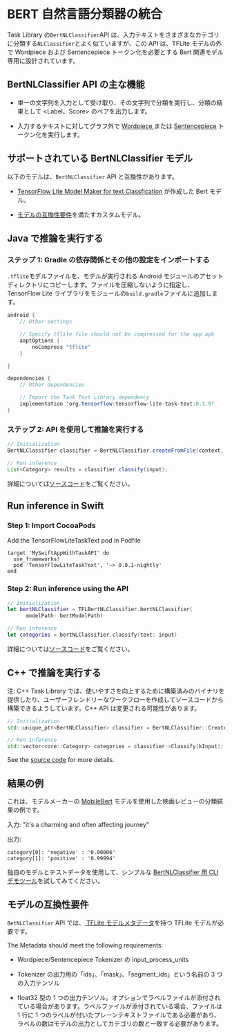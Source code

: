 # BERT 自然言語分類器の統合

Task Library の`BertNLClassifier`API は、入力テキストをさまざまなカテゴリに分類する`NLClassifier`とよく似ていますが、この API は、TFLite モデルの外で Wordpiece および Sentencepiece トークン化を必要とする Bert 関連モデル専用に設計されています。

## BertNLClassifier API の主な機能

- 単一の文字列を入力として受け取り、その文字列で分類を実行し、分類の結果として &lt;Label、Score&gt; のペアを出力します。

- 入力するテキストに対してグラフ外で [Wordpiece ](https://github.com/tensorflow/tflite-support/blob/master/tensorflow_lite_support/cc/text/tokenizers/bert_tokenizer.h) または [Sentencepiece](https://github.com/tensorflow/tflite-support/blob/master/tensorflow_lite_support/cc/text/tokenizers/sentencepiece_tokenizer.h) トークン化を実行します。

## サポートされている BertNLClassifier モデル

以下のモデルは、`BertNLClassifier` API と互換性があります。

- [TensorFlow Lite Model Maker for text Classfication](https://www.tensorflow.org/lite/tutorials/model_maker_text_classification) が作成した Bert モデル。

- [モデルの互換性要件](#model-compatibility-requirements)を満たすカスタムモデル。

## Java で推論を実行する

### ステップ 1: Gradle の依存関係とその他の設定をインポートする

`.tflite`モデルファイルを、モデルが実行される Android モジュールのアセットディレクトリにコピーします。ファイルを圧縮しないように指定し、TensorFlow Lite ライブラリをモジュールの`build.gradle`ファイルに追加します。

```java
android {
    // Other settings

    // Specify tflite file should not be compressed for the app apk
    aaptOptions {
        noCompress "tflite"
    }

}

dependencies {
    // Other dependencies

    // Import the Task Text Library dependency
    implementation 'org.tensorflow:tensorflow-lite-task-text:0.1.0'
}
```

### ステップ 2: API を使用して推論を実行する

```java
// Initialization
BertNLClassifier classifier = BertNLClassifier.createFromFile(context, modelFile);

// Run inference
List<Category> results = classifier.classify(input);
```

詳細については[ソースコード](https://github.com/tensorflow/tflite-support/blob/master/tensorflow_lite_support/java/src/java/org/tensorflow/lite/task/text/nlclassifier/BertNLClassifier.java)をご覧ください。

## Run inference in Swift

### Step 1: Import CocoaPods

Add the TensorFlowLiteTaskText pod in Podfile

```
target 'MySwiftAppWithTaskAPI' do
  use_frameworks!
  pod 'TensorFlowLiteTaskText', '~> 0.0.1-nightly'
end
```

### Step 2: Run inference using the API

```swift
// Initialization
let bertNLClassifier = TFLBertNLClassifier.bertNLClassifier(
      modelPath: bertModelPath)

// Run inference
let categories = bertNLClassifier.classify(text: input)
```

詳細については[ソースコード](https://github.com/tensorflow/tflite-support/blob/master/tensorflow_lite_support/cc/task/text/nlclassifier/bert_nl_classifier.h)をご覧ください。

## C++ で推論を実行する

注: C++ Task Library では、使いやすさを向上するために構築済みのバイナリを提供したり、ユーザーフレンドリーなワークフローを作成してソースコードから構築できるようしています。C++ API は変更される可能性があります。

```c++
// Initialization
std::unique_ptr<BertNLClassifier> classifier = BertNLClassifier::CreateFromFile(model_path).value();

// Run inference
std::vector<core::Category> categories = classifier->Classify(kInput);
```

See the [source code](https://github.com/tensorflow/tflite-support/blob/master/tensorflow_lite_support/cc/task/text/nlclassifier/bert_nl_classifier.h) for more details.

## 結果の例

これは、モデルメーカーの [MobileBert](https://www.tensorflow.org/lite/tutorials/model_maker_text_classification) モデルを使用した映画レビューの分類結果の例です。

入力: "it's a charming and often affecting journey"

出力:

```
category[0]: 'negative' : '0.00006'
category[1]: 'positive' : '0.99994'
```

独自のモデルとテストデータを使用して、シンプルな [BertNLClassifier 用 CLI デモツール](https://github.com/tensorflow/tflite-support/blob/master/tensorflow_lite_support/examples/task/text/desktop/README.md#bertnlclassifier)を試してみてください。

## モデルの互換性要件

`BetNLClassifier` API では、[ TFLite モデルメタデータ](../../convert/metadata.md)を持つ TFLite モデルが必要です。

The Metadata should meet the following requirements:

- Wordpiece/Sentencepiece Tokenizer の input_process_units

- Tokenizer の出力用の「ids」、「mask」、「segment_ids」という名前の 3 つの入力テンソル

- float32 型の 1 つの出力テンソル。オプションでラベルファイルが添付されている場合があります。ラベルファイルが添付されている場合、ファイルは 1 行に 1 つのラベルが付いたプレーンテキストファイルである必要があり、ラベルの数はモデルの出力としてカテゴリの数と一致する必要があります。

